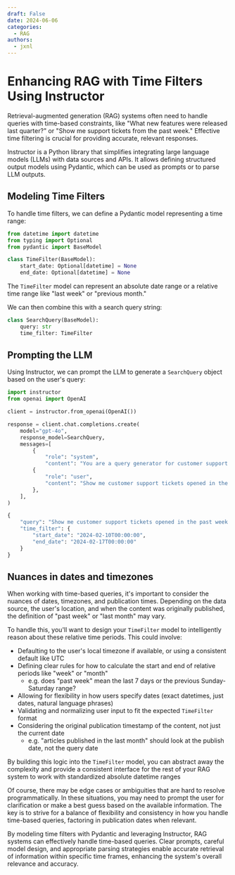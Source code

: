 ```yaml
---
draft: False
date: 2024-06-06
categories:
  - RAG
authors:
  - jxnl
---
```


# Enhancing RAG with Time Filters Using Instructor

Retrieval-augmented generation (RAG) systems often need to handle queries with time-based constraints, like "What new features were released last quarter?" or "Show me support tickets from the past week." Effective time filtering is crucial for providing accurate, relevant responses.

Instructor is a Python library that simplifies integrating large language models (LLMs) with data sources and APIs. It allows defining structured output models using Pydantic, which can be used as prompts or to parse LLM outputs.

## Modeling Time Filters

To handle time filters, we can define a Pydantic model representing a time range:

```python
from datetime import datetime
from typing import Optional
from pydantic import BaseModel

class TimeFilter(BaseModel):
    start_date: Optional[datetime] = None
    end_date: Optional[datetime] = None
```

The `TimeFilter` model can represent an absolute date range or a relative time range like "last week" or "previous month."

We can then combine this with a search query string:

```python
class SearchQuery(BaseModel):
    query: str
    time_filter: TimeFilter
```

## Prompting the LLM

Using Instructor, we can prompt the LLM to generate a `SearchQuery` object based on the user's query:

```python
import instructor
from openai import OpenAI

client = instructor.from_openai(OpenAI())

response = client.chat.completions.create(
    model="gpt-4o",
    response_model=SearchQuery,
    messages=[
        {
            "role": "system", 
            "content": "You are a query generator for customer support tickets. The current date is 2024-02-17"},
        {
            "role": "user", 
            "content": "Show me customer support tickets opened in the past week."
        },
    ],
)

{
    "query": "Show me customer support tickets opened in the past week.",
    "time_filter": {
        "start_date": "2024-02-10T00:00:00",
        "end_date": "2024-02-17T00:00:00"
    }
}
```

## Nuances in dates and timezones

When working with time-based queries, it's important to consider the nuances of dates, timezones, and publication times. Depending on the data source, the user's location, and when the content was originally published, the definition of "past week" or "last month" may vary.

To handle this, you'll want to design your `TimeFilter` model to intelligently reason about these relative time periods. This could involve:

- Defaulting to the user's local timezone if available, or using a consistent default like UTC  
- Defining clear rules for how to calculate the start and end of relative periods like "week" or "month"
  - e.g. does "past week" mean the last 7 days or the previous Sunday-Saturday range?
- Allowing for flexibility in how users specify dates (exact datetimes, just dates, natural language phrases)
- Validating and normalizing user input to fit the expected `TimeFilter` format
- Considering the original publication timestamp of the content, not just the current date
  - e.g. "articles published in the last month" should look at the publish date, not the query date

By building this logic into the `TimeFilter` model, you can abstract away the complexity and provide a consistent interface for the rest of your RAG system to work with standardized absolute datetime ranges

Of course, there may be edge cases or ambiguities that are hard to resolve programmatically. In these situations, you may need to prompt the user for clarification or make a best guess based on the available information. The key is to strive for a balance of flexibility and consistency in how you handle time-based queries, factoring in publication dates when relevant.

By modeling time filters with Pydantic and leveraging Instructor, RAG systems can effectively handle time-based queries. Clear prompts, careful model design, and appropriate parsing strategies enable accurate retrieval of information within specific time frames, enhancing the system's overall relevance and accuracy.